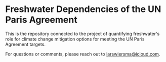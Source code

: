 # Freshwater Dependencies of the UN Paris Agreement

This is the repository connected to the project of quantifying freshwater's role for climate change mitigation options for meeting the UN Paris Agreement targets.

For questions or comments, please reach out to larswiersma@icloud.com.